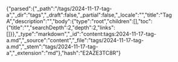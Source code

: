 {"parsed":{"_path":"/tags/2024-11-17-tag-a","_dir":"tags","_draft":false,"_partial":false,"_locale":"","title":"Tag A","description":"","body":{"type":"root","children":[],"toc":{"title":"","searchDepth":2,"depth":2,"links":[]}},"_type":"markdown","_id":"content:tags:2024-11-17-tag-a.md","_source":"content","_file":"tags/2024-11-17-tag-a.md","_stem":"tags/2024-11-17-tag-a","_extension":"md"},"hash":"E2AZE3TC8R"}